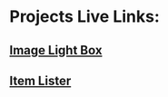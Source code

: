 # Projects Live Links:

## [Image Light Box](https://vasu-image-light-box.netlify.app/)

## [Item Lister](https://vasu-item-lister.netlify.app/)
